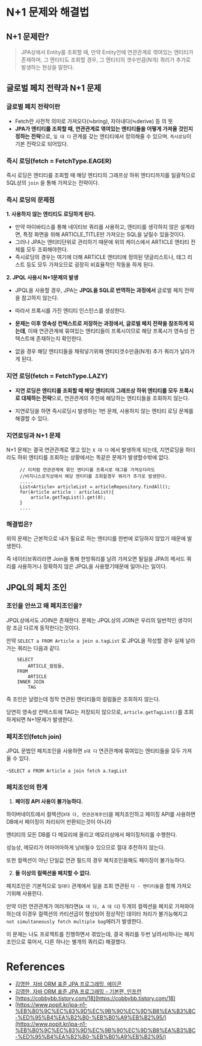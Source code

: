 # N+1 문제와 해결법
## N+1 문제란?

> JPA상에서 Entity를 조회할 때, 만약 Entity안에 연관관계로 엮여있는 엔티티가 존재하며, 그 엔티티도 조회할 경우, 그 엔티티의 갯수만큼(N개) 쿼리가 추가로 발생하는 현상을 말한다.

## 글로벌 페치 전략과 N+1 문제

### 글로벌 페치 전략이란

- Fetch란 사전적 의미로 가져오다(≒bring), 자아내다(≒derive) 등 의 뜻
- **JPA가 엔티티를 조회할 때, 연관관계로 엮여있는 엔티티들을 어떻게 가져올 것인지 정하는 전략**으로,  `일 대 다` 관계를 갖는 엔티티에서 정의해줄 수 있으며. `즉시로딩`이 기본 전략으로 되어있다.

### 즉시 로딩(fetch = FetchType.EAGER)

즉시 로딩은 엔티티를 조회할 때 해당 엔티티의 그래프상 하위 엔티티까지를 일괄적으로 SQL상의 `join` 을 통해 가져오는 전략이다.

### 즉시 로딩의 문제점
**1. 사용하지 않는 엔티티도 로딩하게 된다.**
-    만약 마이바티스를 통해 네이티브 쿼리를 사용하고, 엔티티를 생각하지 않은 설계라면, 특정 화면을 위해 ARTICLE_TITLE만 가져오는 SQL을 날릴수 있을것이다.
 - 그러나 JPA는 엔티티단위로 관리하기 때문에 위의 케이스에서 ARTICLE 엔티티 전체를 모두 조회해야한다.
- 즉시로딩의 경우는 여기에 더해 ARTICLE 엔티티에 정의된 댓글리스트나, 태그 리스트 등도 모두 가져오므로 굉장히 비효율적인 작동을 하게 된다.

**2. JPQL 사용시 N+1문제의 발생**

- JPQL을 사용할 경우, JPA는 **JPQL을 SQL로 번역하는 과정에서** 글로벌 페치 전략을 참고하지 않는다.

- 따라서 프록시를 가진 엔티티 인스턴스를 생성한다.
- **문제는 이후 영속성 컨텍스트로 저장하는 과정에서, 글로벌 페치 전략을 참조하게 되는데**, 이때 연관관계에 묶여있는 엔티티들이 프록시이므로 해당 프록시가 영속성 컨텍스트에 존재하는지 확인한다.
- 없을 경우 해당 엔티티들을 채워넣기위해 엔티티갯수만큼(N개) 추가 쿼리가 날라가게 된다.


### 지연 로딩(fetch = FetchType.LAZY)

- **지연 로딩은 엔티티를 조회할 때 해당 엔티티의 그래프상 하위 엔티티를 모두 프록시로 대체하는 전략**으로, 연관관계의 주인에 해당하는 엔티티들을 조회하지 않는다.

- 지연로딩을 하면 즉시로딩시 발생하는 1번 문제, 사용하지 않는 엔티티 로딩 문제를 해결할 수 있다.

### 지연로딩과 N+1 문제

N+1 문제는 결국 연관관계로 맺고 있는 `X 대 다` 에서 발생하게 되는데, 지연로딩을 하더라도 하위 엔티티를 조회하는 상황에서는 똑같은 문제가 발생할수밖에 없다.


         // 이처럼 연관관계에 묶인 엔티티를 프록시로 태그를 가져오더라도 
         //비지니스로직상에서 해당 엔티티를 조회할경우 쿼리가 추가로 발생한다.
         .....
         List<Article> articleList = articleRepository.findAll();
         for(Article article : articleList){
             article.getTagList().get(0);
         }
         ....

### 해결법은?

위의 문제는 근본적으로 내가 필요로 하는 엔티티를 한번에 로딩하지 않았기 때문에 발생한다.

즉 네이티브쿼리라면 Join을 통해 한방쿼리를 날려 가져오면 될일을 JPA의 메서드 쿼리를 사용하거나 정확하지 않은 JPQL을 사용했기때문에 일어나는 일이다.



## JPQL의 페치 조인

### 조인을 안쓰고 왜 페치조인을?

JPQL상에서도 JOIN은 존재한다. 문제는 JPQL상의 JOIN은 우리의 일반적인 생각이랑 조금 다르게 동작한다는것이다. 

만약 `SELECT a FROM Article a join a.tagList` 로 JPQL을 작성할 경우 실제 날라가는 쿼리는 다음과 같다.

        SELECT 
            ARTICLE_컬럼들,
        FROM
            ARTICLE
        INNER JOIN
            TAG    

즉 조인은 날렸는데 정작 연관된 엔티티들의 컬럼들은 조회하지 않는다.

당연히 영속성 컨텍스트에 TAG는 저장되지 않으므로, `article.getTagList()`를 조회하게되면 N+1문제가 발생한다.


### 페치조인(fetch join)

JPQL 문법인 페치조인을 사용하면 `x대 다` 연관관계에 묶여있는 엔티티들을 모두 가져올 수 있다.

-`SELECT a FROM Article a join fetch a.tagList`

### 페치조인의 한계

1. **페이징 API 사용이 불가능하다.**

하이버네이트에서 컬렉션(`X대 다, 연관관계주인`)을 페치조인하고 페이징 API를 사용하면 DB에서 페이징이 처리되어 반환되는것이 아니라

엔티티의 모든 DB를 다 메모리에 올리고 메모리상에서 페이징처리를 수행한다.

성능상, 메모리가 어마어마하게 낭비될수 있으므로 절대 추천하지 않는다.

또한 컬렉션이 아닌 단일값 연관 필드의 경우 페치조인을해도 페이징이 불가능하다.


2. **둘 이상의 컬렉션을 페치할 수 없다.**

페치조인은 기본적으로 `일대다` 관계에서 일을 조회 연관된 `다 - 엔티티들`을 함께 가져오기위해 사용한다.

만약 이런 연관관계가 여러개라면(`A 대 다, A 대 다`) 두개의 컬렉션을 페치로 가져와야하는데 이경우 컬렉션의 카티션곱이 형성되어 정상적인 데이터 처리가 불가능해지고 `not simultaneously fetch multiple bag`에러가 발생한다.


이 문제는 나도 프로젝트를 진행하면서 겪었는데, 결국 쿼리를 두번 날려서(하나는 페치조인으로 묶어서, 다른 하나는 별개의 쿼리로) 해결했다.


# References
- [김영한, 자바 ORM 표준 JPA 프로그래밍, 에이콘](http://www.kyobobook.co.kr/product/detailViewKor.laf?ejkGb=KOR&mallGb=KOR&barcode=9788960777330&orderClick=LEa&Kc=)
- [김영한, 자바 ORM 표준 JPA 프로그래밍 - 기본편, 인프런](https://www.inflearn.com/course/ORM-JPA-Basic)
- [https://cobbybb.tistory.com/18](https://cobbybb.tistory.com/18)
- [https://www.popit.kr/jpa-n1-%EB%B0%9C%EC%83%9D%EC%9B%90%EC%9D%B8%EA%B3%BC-%ED%95%B4%EA%B2%B0-%EB%B0%A9%EB%B2%95/](https://www.popit.kr/jpa-n1-%EB%B0%9C%EC%83%9D%EC%9B%90%EC%9D%B8%EA%B3%BC-%ED%95%B4%EA%B2%B0-%EB%B0%A9%EB%B2%95/)